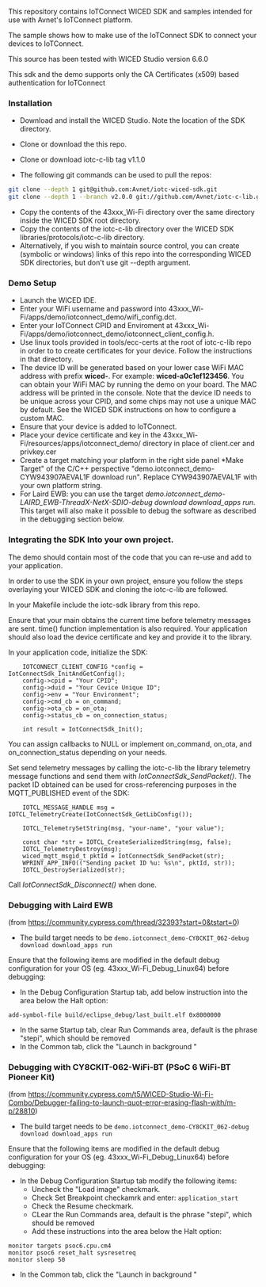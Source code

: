 This repository contains IoTConnect WICED SDK and samples intended for use with Avnet's IoTConnect platform.

The sample shows how to make use of the IoTConnect SDK to connect your devices to IoTConnect.

This source has been tested with WICED Studio version 6.6.0

This sdk and the demo supports only the CA Certificates (x509) based authentication for IoTConnect

### Installation
  
* Download and install the WICED Studio. Note the location of the SDK directory.
* Clone or download the this repo.
* Clone or download iotc-c-lib tag v1.1.0

* The following git commands can be used to pull the repos:

```bash
git clone --depth 1 git@github.com:Avnet/iotc-wiced-sdk.git
git clone --depth 1 --branch v2.0.0 git://github.com/Avnet/iotc-c-lib.git
```
 
* Copy the contents of the 43xxx_Wi-Fi directory over the same directory inside the WICED SDK root directory.
* Copy the contents of the iotc-c-lib directory over the WICED SDK libraries/protocols/iotc-c-lib directory. 
* Alternatively, if you wish to maintain source control, you can create (symbolic or windows) links of this 
repo into the corresponding WICED SDK directories, but don't use git --depth argument.

### Demo Setup

* Launch the WICED IDE.
* Enter your WiFi username and password into 43xxx_Wi-Fi/apps/demo/iotconnect_demo/wifi_config.dct.
* Enter your IoTConnect CPID and Enviroment at 43xxx_Wi-Fi/apps/demo/iotconnect_demo/iotconnect_client_config.h.
* Use linux tools provided in tools/ecc-certs at the root of iotc-c-lib repo in order to to create certificates
 for your device. Follow the instructions in that directory.
* The device ID will be generated based on your lower case WiFi MAC address with prefix **wiced-**. 
For example: **wiced-a0c1ef123456**. You can obtain your WiFi MAC by running the demo on your board.
The MAC address will be printed in the console. Note that the device ID needs to be unique across your CPID, and some 
chips may not use a unique MAC by default. See the WICED SDK instructions on how to configure a custom MAC.
* Ensure that your device is added to IoTConnect.
* Place your device certificate and key in the 43xxx_Wi-Fi/resources/apps/iotconnect_demo/ directory 
in place of client.cer and privkey.cer
* Create a target matching your platform in the right side panel *Make Target" of the C/C++ perspective 
"demo.iotconnect_demo-CYW943907AEVAL1F download run". Replace CYW943907AEVAL1F with your own platform string.
* For Laird EWB: you can use the target *demo.iotconnect_demo-LAIRD_EWB-ThreadX-NetX-SDIO-debug download download_apps run*. 
This target will also make it possible to debug the software as described in the debugging section below.

### Integrating the SDK Into your own project.

The demo should contain most of the code that you can re-use and add to your application. 

In order to use the SDK in your own project, ensure you follow the steps overlaying your WICED SDK and 
cloning the iotc-c-lib are followed.

In your Makefile include the iotc-sdk library from this repo.

Ensure that your main obtains the current time before telemetry messages are sent. time() function implementation 
is also required. Your application should also load the device certificate and key and provide it to the library.

In your application code, initialize the SDK:

```editorconfig
    IOTCONNECT_CLIENT_CONFIG *config = IotConnectSdk_InitAndGetConfig();
    config->cpid = "Your CPID";
    config->duid = "Your Cevice Unique ID";
    config->env = "Your Environment";
    config->cmd_cb = on_command;
    config->ota_cb = on_ota;
    config->status_cb = on_connection_status;

    int result = IotConnectSdk_Init();
```

You can assign callbacks to NULL or implement on_command, on_ota, and on_connection_status depending on your needs. 

Set send telemetry messages by calling the iotc-c-lib the library telemetry message functions and send them with 
*IotConnectSdk_SendPacket()*. The packet ID obtained can be used for cross-referencing purposes in the 
MQTT_PUBLISHED event of the SDK:

```editorconfig
    IOTCL_MESSAGE_HANDLE msg = IOTCL_TelemetryCreate(IotConnectSdk_GetLibConfig());
    
    IOTCL_TelemetrySetString(msg, "your-name", "your value");

    const char *str = IOTCL_CreateSerializedString(msg, false);
    IOTCL_TelemetryDestroy(msg);
    wiced_mqtt_msgid_t pktId = IotConnectSdk_SendPacket(str);
    WPRINT_APP_INFO(("Sending packet ID %u: %s\n", pktId, str));
    IOTCL_DestroySerialized(str);
``` 

Call *IotConnectSdk_Disconnect()* when done.

### Debugging with Laird EWB

(from https://community.cypress.com/thread/32393?start=0&tstart=0)

* The build target needs to be `demo.iotconnect_demo-CY8CKIT_062-debug download download_apps run`

Ensure that the following items are modified in the default debug configuration for your OS 
(eg. 43xxx_Wi-Fi_Debug_Linux64) before debugging:

* In the Debug Configuration Startup tab, add below instruction into the area below the Halt option:

```
add-symbol-file build/eclipse_debug/last_built.elf 0x8000000
``` 

* In the same Startup tab, clear Run Commands area, default is the phrase "stepi", which should be removed
* In the Common tab, click the "Launch in background "

### Debugging with CY8CKIT-062-WiFi-BT (PSoC 6 WiFi-BT Pioneer Kit)

(from https://community.cypress.com/t5/WICED-Studio-Wi-Fi-Combo/Debugger-failing-to-launch-quot-error-erasing-flash-with/m-p/28810)

* The build target needs to be `demo.iotconnect_demo-CY8CKIT_062-debug download download_apps run`

Ensure that the following items are modified in the default debug configuration for your OS 
(eg. 43xxx_Wi-Fi_Debug_Linux64) before debugging:

* In the Debug Configuration Startup tab modify the following items:
  * Uncheck the "Load image" checkmark.
  * Check Set Breakpoint checkamrk and enter: `application_start`
  * Check the Resume checkmark.
  * CLear the Run Commands area, default is the phrase "stepi", which should be removed
  * Add these instructions into the area below the Halt option:
```
monitor targets psoc6.cpu.cm4
monitor psoc6 reset_halt sysresetreq
monitor sleep 50
```

* In the Common tab, click the "Launch in background "